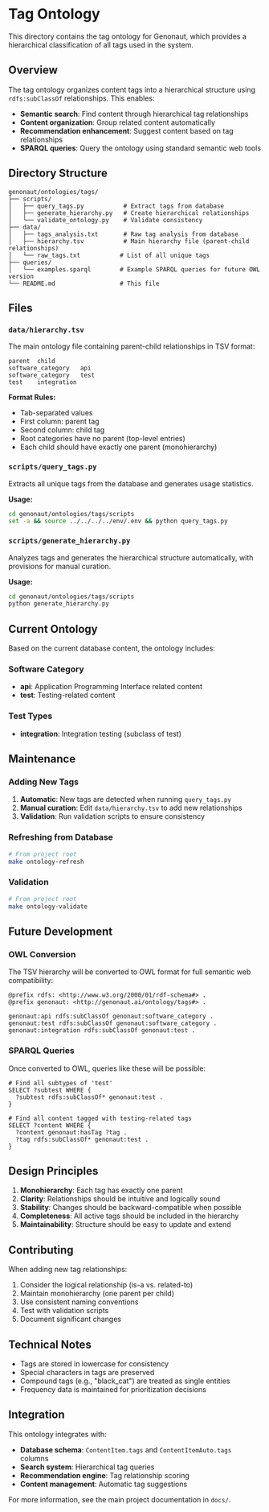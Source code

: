 # Tag Ontology

This directory contains the tag ontology for Genonaut, which provides a hierarchical classification of all tags used in the system.

## Overview

The tag ontology organizes content tags into a hierarchical structure using `rdfs:subClassOf` relationships. This enables:

- **Semantic search**: Find content through hierarchical tag relationships
- **Content organization**: Group related content automatically
- **Recommendation enhancement**: Suggest content based on tag relationships
- **SPARQL queries**: Query the ontology using standard semantic web tools

## Directory Structure

```
genonaut/ontologies/tags/
├── scripts/
│   ├── query_tags.py           # Extract tags from database
│   ├── generate_hierarchy.py   # Create hierarchical relationships
│   └── validate_ontology.py    # Validate consistency
├── data/
│   ├── tags_analysis.txt       # Raw tag analysis from database
│   ├── hierarchy.tsv           # Main hierarchy file (parent-child relationships)
│   └── raw_tags.txt           # List of all unique tags
├── queries/
│   └── examples.sparql        # Example SPARQL queries for future OWL version
└── README.md                  # This file
```

## Files

### `data/hierarchy.tsv`

The main ontology file containing parent-child relationships in TSV format:

```
parent	child
software_category	api
software_category	test
test	integration
```

**Format Rules:**
- Tab-separated values
- First column: parent tag
- Second column: child tag
- Root categories have no parent (top-level entries)
- Each child should have exactly one parent (monohierarchy)

### `scripts/query_tags.py`

Extracts all unique tags from the database and generates usage statistics.

**Usage:**
```bash
cd genonaut/ontologies/tags/scripts
set -a && source ../../../../env/.env && python query_tags.py
```

### `scripts/generate_hierarchy.py`

Analyzes tags and generates the hierarchical structure automatically, with provisions for manual curation.

**Usage:**
```bash
cd genonaut/ontologies/tags/scripts
python generate_hierarchy.py
```

## Current Ontology

Based on the current database content, the ontology includes:

### Software Category
- **api**: Application Programming Interface related content
- **test**: Testing-related content

### Test Types
- **integration**: Integration testing (subclass of test)

## Maintenance

### Adding New Tags

1. **Automatic**: New tags are detected when running `query_tags.py`
2. **Manual curation**: Edit `data/hierarchy.tsv` to add new relationships
3. **Validation**: Run validation scripts to ensure consistency

### Refreshing from Database

```bash
# From project root
make ontology-refresh
```

### Validation

```bash
# From project root
make ontology-validate
```

## Future Development

### OWL Conversion

The TSV hierarchy will be converted to OWL format for full semantic web compatibility:

```turtle
@prefix rdfs: <http://www.w3.org/2000/01/rdf-schema#> .
@prefix genonaut: <http://genonaut.ai/ontology/tags#> .

genonaut:api rdfs:subClassOf genonaut:software_category .
genonaut:test rdfs:subClassOf genonaut:software_category .
genonaut:integration rdfs:subClassOf genonaut:test .
```

### SPARQL Queries

Once converted to OWL, queries like these will be possible:

```sparql
# Find all subtypes of 'test'
SELECT ?subtest WHERE {
  ?subtest rdfs:subClassOf* genonaut:test .
}

# Find all content tagged with testing-related tags
SELECT ?content WHERE {
  ?content genonaut:hasTag ?tag .
  ?tag rdfs:subClassOf* genonaut:test .
}
```

## Design Principles

1. **Monohierarchy**: Each tag has exactly one parent
2. **Clarity**: Relationships should be intuitive and logically sound
3. **Stability**: Changes should be backward-compatible when possible
4. **Completeness**: All active tags should be included in the hierarchy
5. **Maintainability**: Structure should be easy to update and extend

## Contributing

When adding new tag relationships:

1. Consider the logical relationship (is-a vs. related-to)
2. Maintain monohierarchy (one parent per child)
3. Use consistent naming conventions
4. Test with validation scripts
5. Document significant changes

## Technical Notes

- Tags are stored in lowercase for consistency
- Special characters in tags are preserved
- Compound tags (e.g., "black_cat") are treated as single entities
- Frequency data is maintained for prioritization decisions

## Integration

This ontology integrates with:

- **Database schema**: `ContentItem.tags` and `ContentItemAuto.tags` columns
- **Search system**: Hierarchical tag queries
- **Recommendation engine**: Tag relationship scoring
- **Content management**: Automatic tag suggestions

For more information, see the main project documentation in `docs/`.
